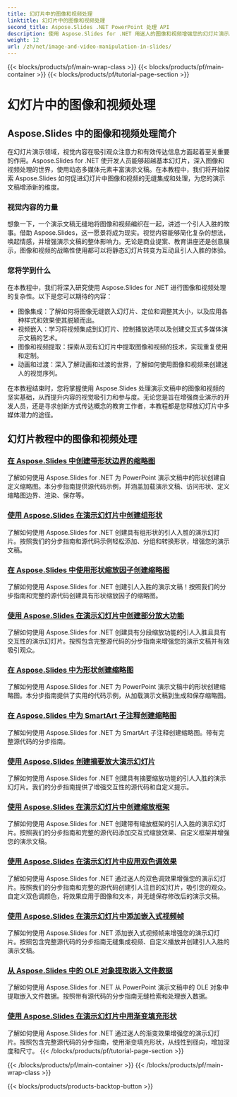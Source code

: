 ```yaml
---
title: 幻灯片中的图像和视频处理
linktitle: 幻灯片中的图像和视频处理
second_title: Aspose.Slides .NET PowerPoint 处理 API
description: 使用 Aspose.Slides for .NET 用迷人的图像和视频增强您的幻灯片演示。逐步了解如何在幻灯片中处理图像和视频以获得具有视觉吸引力的内容。
weight: 12
url: /zh/net/image-and-video-manipulation-in-slides/
---
```


{{< blocks/products/pf/main-wrap-class >}}
{{< blocks/products/pf/main-container >}}
{{< blocks/products/pf/tutorial-page-section >}}

# 幻灯片中的图像和视频处理


## Aspose.Slides 中的图像和视频处理简介

在幻灯片演示领域，视觉内容在吸引观众注意力和有效传达信息方面起着至关重要的作用。Aspose.Slides for .NET 使开发人员能够超越基本幻灯片，深入图像和视频处理的世界，使用动态多媒体元素丰富演示文稿。在本教程中，我们将开始探索 Aspose.Slides 如何促进幻灯片中图像和视频的无缝集成和处理，为您的演示文稿增添新的维度。

### 视觉内容的力量

想象一下，一个演示文稿无缝地将图像和视频编织在一起，讲述一个引人入胜的故事。借助 Aspose.Slides，这一愿景将成为现实。视觉内容能够简化复杂的想法，唤起情感，并增强演示文稿的整体影响力。无论是商业提案、教育讲座还是创意展示，图像和视频的战略性使用都可以将静态幻灯片转变为互动且引人入胜的体验。

### 您将学到什么

在本教程中，我们将深入研究使用 Aspose.Slides for .NET 进行图像和视频处理的复杂性。以下是您可以期待的内容：

- 图像集成：了解如何将图像无缝嵌入幻灯片、定位和调整其大小，以及应用各种样式和效果使其脱颖而出。
- 视频嵌入：学习将视频集成到幻灯片、控制播放选项以及创建交互式多媒体演示文稿的艺术。
- 图像和视频提取：探索从现有幻灯片中提取图像和视频的技术，实现重复使用和定制。
- 动画和过渡：深入了解动画和过渡的世界，了解如何使用图像和视频来创建迷人的视觉序列。

在本教程结束时，您将掌握使用 Aspose.Slides 处理演示文稿中的图像和视频的坚实基础，从而提升内容的视觉吸引力和参与度。无论您是旨在增强商业演示的开发人员，还是寻求创新方式传达概念的教育工作者，本教程都是您释放幻灯片中多媒体潜力的途径。


## 幻灯片教程中的图像和视频处理
### [在 Aspose.Slides 中创建带形状边界的缩略图](./creating-thumbnail-bounds-shape/)
了解如何使用 Aspose.Slides for .NET 为 PowerPoint 演示文稿中的形状创建自定义缩略图。本分步指南提供源代码示例，并涵盖加载演示文稿、访问形状、定义缩略图边界、渲染、保存等。
### [使用 Aspose.Slides 在演示幻灯片中创建组形状](./creating-group-shapes/)
了解如何使用 Aspose.Slides for .NET 创建具有组形状的引人入胜的演示幻灯片。按照我们的分步指南和源代码示例轻松添加、分组和转换形状，增强您的演示文稿。
### [在 Aspose.Slides 中使用形状缩放因子创建缩略图](./creating-thumbnail-scaling-factor-shape/)
了解如何使用 Aspose.Slides for .NET 创建引人入胜的演示文稿！按照我们的分步指南和完整的源代码创建具有形状缩放因子的缩略图。
### [使用 Aspose.Slides 在演示幻灯片中创建部分放大功能](./creating-section-zoom/)
了解如何使用 Aspose.Slides for .NET 创建具有分段缩放功能的引人入胜且具有交互性的演示幻灯片。按照包含完整源代码的分步指南来增强您的演示文稿并有效吸引观众。
### [在 Aspose.Slides 中为形状创建缩略图](./creating-thumbnail-shape/)
了解如何使用 Aspose.Slides for .NET 为 PowerPoint 演示文稿中的形状创建缩略图。本分步指南提供了实用的代码示例，从加载演示文稿到生成和保存缩略图。
### [在 Aspose.Slides 中为 SmartArt 子注释创建缩略图](./creating-thumbnail-smartart-child-note/)
了解如何使用 Aspose.Slides for .NET 为 SmartArt 子注释创建缩略图。带有完整源代码的分步指南。
### [使用 Aspose.Slides 创建摘要放大演示幻灯片](./creating-summary-zoom/)
了解如何使用 Aspose.Slides for .NET 创建具有摘要缩放功能的引人入胜的演示幻灯片。我们的分步指南提供了增强交互性的源代码和自定义提示。
### [使用 Aspose.Slides 在演示幻灯片中创建缩放框架](./creating-zoom-frame/)
了解如何使用 Aspose.Slides for .NET 创建带有缩放框架的引人入胜的演示幻灯片。按照我们的分步指南和完整的源代码添加交互式缩放效果、自定义框架并增强您的演示文稿。
### [使用 Aspose.Slides 在演示幻灯片中应用双色调效果](./applying-duotone-effects/)
了解如何使用 Aspose.Slides for .NET 通过迷人的双色调效果增强您的演示幻灯片。按照我们的分步指南和完整的源代码创建引人注目的幻灯片，吸引您的观众。自定义双色调颜色，将效果应用于图像和文本，并无缝保存修改后的演示文稿。
### [使用 Aspose.Slides 在演示幻灯片中添加嵌入式视频帧](./adding-embedded-video-frame/)
了解如何使用 Aspose.Slides for .NET 添加嵌入式视频帧来增强您的演示幻灯片。按照包含完整源代码的分步指南无缝集成视频、自定义播放并创建引人入胜的演示文稿。
### [从 Aspose.Slides 中的 OLE 对象提取嵌入文件数据](./extracting-embedded-file-data-ole-object/)
了解如何使用 Aspose.Slides for .NET 从 PowerPoint 演示文稿中的 OLE 对象中提取嵌入文件数据。按照带有源代码的分步指南无缝检索和处理嵌入数据。
### [使用 Aspose.Slides 在演示幻灯片中用渐变填充形状](./filling-shapes-gradient/)
了解如何使用 Aspose.Slides for .NET 通过迷人的渐变效果增强您的演示幻灯片。按照包含完整源代码的分步指南，使用渐变填充形状，从线性到径向，增加深度和尺寸。
{{< /blocks/products/pf/tutorial-page-section >}}

{{< /blocks/products/pf/main-container >}}
{{< /blocks/products/pf/main-wrap-class >}}

{{< blocks/products/products-backtop-button >}}
